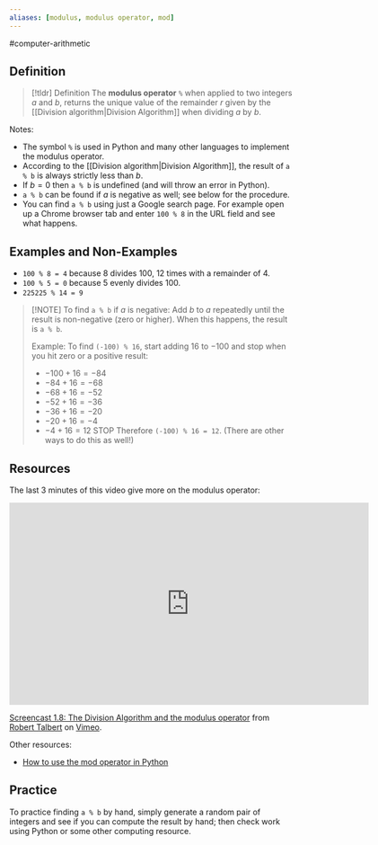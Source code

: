 ```yaml
---
aliases: [modulus, modulus operator, mod]
--- 
```


#computer-arithmetic 

## Definition 

> [!tldr] Definition
> The **modulus operator** `%` when applied to two integers $a$ and $b$, returns the unique value of the remainder $r$ given by the [[Division algorithm|Division Algorithm]] when dividing $a$ by $b$. 

Notes:
- The symbol `%` is used in Python and many other languages to implement the modulus operator. 
- According to the [[Division algorithm|Division Algorithm]], the result of `a % b` is always strictly less than $b$. 
- If $b = 0$ then `a % b` is undefined (and will throw an error in Python). 
- `a % b` can be found if $a$ is negative as well; see below for the procedure. 
- You can find `a % b` using just a Google search page. For example open up a Chrome browser tab and enter `100 % 8` in the URL field and see what happens. 

## Examples and Non-Examples

- `100 % 8 = 4` because $8$ divides $100$, $12$ times with a remainder of $4$. 
- `100 % 5 = 0` because $5$ evenly divides $100$. 
- `225225 % 14 = 9`
 

> [!NOTE] To find `a % b` if $a$ is negative: 
> Add $b$ to $a$ repeatedly until the result is non-negative (zero or higher). When this happens, the result is `a % b`. 
> 
> Example: To find `(-100) % 16`, start adding $16$ to $-100$ and stop when you hit zero or a positive result: 
> - $-100 + 16 = -84$
> - $-84 + 16 = -68$
> - $-68 + 16 = -52$
> - $-52 + 16 = -36$
> - $-36 + 16 = -20$
> - $-20 + 16 = -4$
> - $-4 + 16 = 12$  STOP 
> Therefore `(-100) % 16 = 12`. (There are other ways to do this as well!)


## Resources 

The last 3 minutes of this video give more on the modulus operator: 
<iframe src="https://player.vimeo.com/video/583046507?h=ef4d7d314f" width="640" height="360" frameborder="0" allow="autoplay; fullscreen; picture-in-picture" allowfullscreen></iframe>
<p><a href="https://vimeo.com/583046507">Screencast 1.8: The Division Algorithm and the modulus operator</a> from <a href="https://vimeo.com/user132700952">Robert Talbert</a> on <a href="https://vimeo.com">Vimeo</a>.</p>

Other resources: 
- [How to use the mod operator in Python](https://realpython.com/python-modulo-operator/)

## Practice 

To practice finding `a % b` by hand, simply generate a random pair of integers and see if you can compute the result by hand; then check work using Python or some other computing resource. 